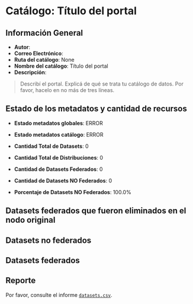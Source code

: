 
# Catálogo: Título del portal

## Información General

- **Autor**: 
- **Correo Electrónico**: 
- **Ruta del catálogo**: None
- **Nombre del catálogo**: Título del portal
- **Descripción**:

> Describí el portal. Explicá de qué se trata tu catálogo de datos. Por favor, hacelo en no más de tres líneas.

## Estado de los metadatos y cantidad de recursos

- **Estado metadatos globales**: ERROR
- **Estado metadatos catálogo**: ERROR
- **Cantidad Total de Datasets**: 0
- **Cantidad Total de Distribuciones**: 0

- **Cantidad de Datasets Federados**: 0
- **Cantidad de Datasets NO Federados**: 0
- **Porcentaje de Datasets NO Federados**: 100.0%

## Datasets federados que fueron eliminados en el nodo original



## Datasets no federados



## Datasets federados



## Reporte

Por favor, consulte el informe [`datasets.csv`](datasets.csv).

